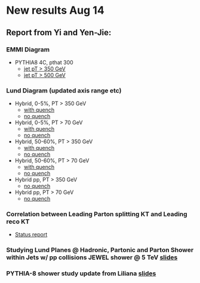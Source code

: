 # New results Aug 14

## Report from Yi and Yen-Jie:

### EMMI Diagram
   * PYTHIA8 4C, pthat 300
      * [jet pT > 350 GeV](Aug14Files/yi-yenjie/EMMI_Pythia8_Dijet_4C_UE_Pthat300_Jet350.pdf)
      * [jet pT > 500 GeV](Aug14Files/yi-yenjie/EMMI_Pythia8_Dijet_4C_UE_Pthat300_Jet500.pdf)
  
### Lund Diagram (updated axis range etc)
   * Hybrid, 0-5%, PT > 350 GeV
      * [with quench](Aug14Files/yi-yenjie/HybridLund_lhc_502_05_dijet_300_kappa0p404.pdf)
      * [no quench](Aug14Files/yi-yenjie/HybridLund_lhc_502_05_dijet_300_noquench.pdf)
   * Hybrid, 0-5%, PT > 70 GeV
      * [with quench](Aug14Files/yi-yenjie/HybridLund_lhc_502_05_dijet_50_kappa0p404.pdf)
      * [no quench](Aug14Files/yi-yenjie/HybridLund_lhc_502_05_dijet_50_noquench.pdf)
   * Hybrid, 50-60%, PT > 350 GeV
      * [with quench](Aug14Files/yi-yenjie/HybridLund_lhc_502_5060_dijet_300_kappa0p404.pdf)
      * [no quench](Aug14Files/yi-yenjie/HybridLund_lhc_502_5060_dijet_300_noquench.pdf)
   * Hybrid, 50-60%, PT > 70 GeV
      * [with quench](Aug14Files/yi-yenjie/HybridLund_lhc_502_5060_dijet_50_kappa0p404.pdf)
      * [no quench](Aug14Files/yi-yenjie/HybridLund_lhc_502_5060_dijet_50_noquench.pdf)
   * Hybrid pp, PT > 350 GeV
      * [no quench](Aug14Files/yi-yenjie/HybridLund_lhc_502_pp_dijet_300_noquench.pdf)
   * Hybrid pp, PT > 70 GeV
      * [no quench](Aug14Files/yi-yenjie/HybridLund_lhc_502_pp_dijet_50_noquench.pdf)

### Correlation between Leading Parton splitting KT and Leading reco KT
   * [Status report](Aug14Files/yi-yenjie/20190814-JetWorkshop-yenjie-v0.pdf)

### Studying Lund Planes @ Hadronic, Partonic and Parton Shower within Jets w/ pp collisions JEWEL shower @ 5 TeV [slides](Aug14Files/funwithLund_showerComp_jewel_5TeV_raghav_v0.pdf)

### PYTHIA-8 shower study update from Liliana [slides](Aug14Files/emmi_wednesday_morning.pdf)
